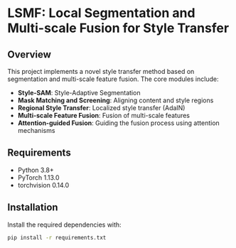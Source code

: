 # LSMF: Local Segmentation and Multi-scale Fusion for Style Transfer

## Overview

This project implements a novel style transfer method based on segmentation and multi-scale feature fusion. The core modules include:

- **Style-SAM**: Style-Adaptive Segmentation
- **Mask Matching and Screening**: Aligning content and style regions
- **Regional Style Transfer**: Localized style transfer (AdaIN)
- **Multi-scale Feature Fusion**: Fusion of multi-scale features
- **Attention-guided Fusion**: Guiding the fusion process using attention mechanisms

## Requirements

- Python 3.8+
- PyTorch 1.13.0
- torchvision 0.14.0

## Installation

Install the required dependencies with:

```bash
pip install -r requirements.txt
